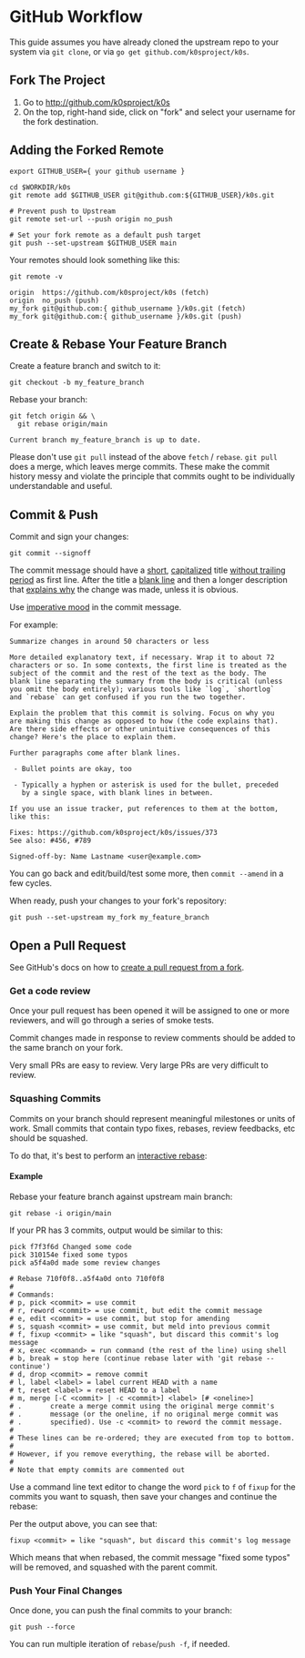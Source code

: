 # GitHub Workflow

This guide assumes you have already cloned the upstream repo to your system via `git clone`, or via `go get github.com/k0sproject/k0s`.

## Fork The Project

1. Go to http://github.com/k0sproject/k0s
2. On the top, right-hand side, click on "fork" and select your username for the fork destination.

## Adding the Forked Remote

```shell
export GITHUB_USER={ your github username }
```

```shell
cd $WORKDIR/k0s
git remote add $GITHUB_USER git@github.com:${GITHUB_USER}/k0s.git

# Prevent push to Upstream
git remote set-url --push origin no_push

# Set your fork remote as a default push target
git push --set-upstream $GITHUB_USER main
```

Your remotes should look something like this:

```shell
git remote -v
```

```shell
origin  https://github.com/k0sproject/k0s (fetch)
origin  no_push (push)
my_fork git@github.com:{ github_username }/k0s.git (fetch)
my_fork git@github.com:{ github_username }/k0s.git (push)
```

## Create & Rebase Your Feature Branch

Create a feature branch and switch to it:

```shell
git checkout -b my_feature_branch
```

Rebase your branch:

```shell
git fetch origin && \
  git rebase origin/main
```

```shell
Current branch my_feature_branch is up to date.
```

Please don't use `git pull` instead of the above `fetch` / `rebase`. `git pull` does a merge, which leaves merge commits. These make the commit history messy and violate the principle that commits ought to be individually understandable and useful.

## Commit & Push

Commit and sign your changes:

```shell
git commit --signoff
```

The commit message should have a [short](https://cbea.ms/git-commit/#limit-50), [capitalized](https://cbea.ms/git-commit/#capitalize) title [without trailing period](https://cbea.ms/git-commit/#end) as first line. After the title
a [blank line](https://cbea.ms/git-commit/#separate) and then a longer description that [explains why](https://cbea.ms/git-commit/#why-not-how) the change was made, unless it is obvious.

Use [imperative mood](https://cbea.ms/git-commit/#imperative) in the commit message.

For example:

```text
Summarize changes in around 50 characters or less

More detailed explanatory text, if necessary. Wrap it to about 72
characters or so. In some contexts, the first line is treated as the
subject of the commit and the rest of the text as the body. The
blank line separating the summary from the body is critical (unless
you omit the body entirely); various tools like `log`, `shortlog`
and `rebase` can get confused if you run the two together.

Explain the problem that this commit is solving. Focus on why you
are making this change as opposed to how (the code explains that).
Are there side effects or other unintuitive consequences of this
change? Here's the place to explain them.

Further paragraphs come after blank lines.

 - Bullet points are okay, too

 - Typically a hyphen or asterisk is used for the bullet, preceded
   by a single space, with blank lines in between.

If you use an issue tracker, put references to them at the bottom,
like this:

Fixes: https://github.com/k0sproject/k0s/issues/373
See also: #456, #789

Signed-off-by: Name Lastname <user@example.com>

```

You can go back and edit/build/test some more, then `commit --amend` in a few cycles.

When ready, push your changes to your fork's repository:

```shell
git push --set-upstream my_fork my_feature_branch
```

## Open a Pull Request

See GitHub's docs on how to [create a pull request from a fork][pr-from-fork].

[pr-from-fork]: https://docs.github.com/pull-requests/collaborating-with-pull-requests/proposing-changes-to-your-work-with-pull-requests/creating-a-pull-request-from-a-fork

### Get a code review

Once your pull request has been opened it will be assigned to one or more reviewers, and will go through a series of smoke tests.

Commit changes made in response to review comments should be added to the same branch on your fork.

Very small PRs are easy to review. Very large PRs are very difficult to review.

### Squashing Commits

Commits on your branch should represent meaningful milestones or units of work.
Small commits that contain typo fixes, rebases, review feedbacks, etc should be squashed.

To do that, it's best to perform an [interactive rebase](https://git-scm.com/book/en/v2/Git-Tools-Rewriting-History):

#### Example

Rebase your feature branch against upstream main branch:

```shell
git rebase -i origin/main
```

If your PR has 3 commits, output would be similar to this:

```shell
pick f7f3f6d Changed some code
pick 310154e fixed some typos
pick a5f4a0d made some review changes

# Rebase 710f0f8..a5f4a0d onto 710f0f8
#
# Commands:
# p, pick <commit> = use commit
# r, reword <commit> = use commit, but edit the commit message
# e, edit <commit> = use commit, but stop for amending
# s, squash <commit> = use commit, but meld into previous commit
# f, fixup <commit> = like "squash", but discard this commit's log message
# x, exec <command> = run command (the rest of the line) using shell
# b, break = stop here (continue rebase later with 'git rebase --continue')
# d, drop <commit> = remove commit
# l, label <label> = label current HEAD with a name
# t, reset <label> = reset HEAD to a label
# m, merge [-C <commit> | -c <commit>] <label> [# <oneline>]
# .       create a merge commit using the original merge commit's
# .       message (or the oneline, if no original merge commit was
# .       specified). Use -c <commit> to reword the commit message.
#
# These lines can be re-ordered; they are executed from top to bottom.
#
# However, if you remove everything, the rebase will be aborted.
#
# Note that empty commits are commented out
```

Use a command line text editor to change the word `pick` to `f` of `fixup` for the commits you want to squash, then save your changes and continue the rebase:

Per the output above, you can see that:

```shell
fixup <commit> = like "squash", but discard this commit's log message
```

Which means that when rebased, the commit message "fixed some typos" will be removed, and squashed with the parent commit.

### Push Your Final Changes

Once done, you can push the final commits to your branch:

```shell
git push --force
```

You can run multiple iteration of `rebase`/`push -f`, if needed.

